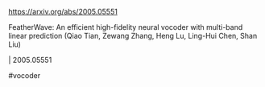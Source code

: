 https://arxiv.org/abs/2005.05551

FeatherWave: An efficient high-fidelity neural vocoder with multi-band linear prediction (Qiao Tian, Zewang Zhang, Heng Lu, Ling-Hui Chen, Shan Liu)

| 2005.05551

#vocoder 